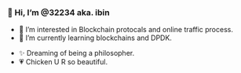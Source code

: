 ### 👋 Hi, I’m @32234 aka. ibin
- 👀 I’m interested in Blockchain protocals and online traffic process.
- 🌱 I’m currently learning blockchains and DPDK.
<!-- - 📫 How to reach me 809595488@qq.com. -->
- ✨ Dreaming of being a philosopher.
- 💗 Chicken U R so beautiful.
<!---
32234/32234 is a ✨ special ✨ repository because its `README.md` (this file) appears on your GitHub profile.
You can click the Preview link to take a look at your changes.
--->
